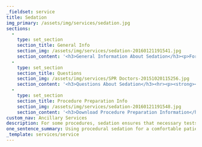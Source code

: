 ```yaml
---
_fieldset: service
title: Sedation
img_primary: /assets/img/services/sedation.jpg
sections:
  - 
    type: set_section
    section_title: General Info
    section_img: /assets/img/services/sedation-20160121191541.jpg
    section_content: '<h3>General Information About Sedation</h3><p>For some procedures, sedation ensures that necessary tests can be completed while providing a comfortable and pleasant experience. The patient is administered medications through an IV tube that allows the patient to be deeply relaxed yet still able to cooperate with the medical staff.</p><p>The Certified Registered Nurse Anesthetists (CRNAs) at St. Paul Radiology are pleased to provide you with answers to questions you may have about pediatric and adult sedation services. This information will help ensure a positive experience.<br></p>'
  - 
    type: set_section
    section_title: Questions
    section_img: /assets/img/services/SPR Doctors-20151020115256.jpg
    section_content: '<h3>Questions About Sedation</h3><hr><p><strong><i>Question: What is sedation?</i></strong></p><p>Answer: Sedation is the use of anesthetics to cause loss of awareness allowing patients to complete screenings safely and comfortably. CRNAs use a variety of intravenous agents, custom designed to each patient’s need.</p><hr><p><strong><i>Question: Who needs sedation prior to an imaging exam (MRI, CT or PET screening)?</i></strong></p><p>Answer: Infants and children often need sedation prior to imaging due to an inability to be still for more than a few moments, affecting the quality of the screening. Adult patients who are unable to tolerate diagnostic imaging due to uncomfortable feelings of confinement, pain or uncontrollable tremors have several options including oral Valium, Open MRI or conscious sedation. Talk with your physician to see if one of these options is right for you.</p><hr><p><strong><i>Question: What is monitored during sedation?</i></strong></p><p>Answer: State-of-the-art equipment is used to monitor blood pressure, heart rate, oxygen saturation, respiration and exhaled carbon dioxide to ensure patient safety while under anesthesia.</p><hr><p><strong><i>Question: What information will I need to provide before my examination?</i></strong></p><p>Answer: All patients are required to have a physical completed by their primary physician within 30 days of their imaging procedure. A written copy of this physical is required at the time of sedation. A telephone interview will be conducted 1 to 3 days before your scheduled appointment to gather information on health history, medications and allergies. The CRNA will also relay specific instructions pertaining to your upcoming screening. Please bring your insurance card with you to the imaging center.</p><hr><p><strong><i>Question: What should I wear to my examination?</i></strong></p><p>Answer: Please wear comfortable clothing that does not have metal of any kind (snaps and zippers). A gown will be provided if necessary and lockers are available to store your personal belongings.</p><hr><p><strong><i>Question: How should I prepare for the exam?</i></strong></p><p>Answer: During your phone interview, specific instructions will be given as to discontinuation of food and fluids prior to the exam. All patients are required to have a responsible adult drive them home as well as stay with them after the exam for a period of time. These are important safety measures taken for your well being.</p><hr><p><strong><i>Question: How long will my examination last?</i></strong></p><p>Answer: It is important that you arrive 1 hour before your scheduled appointment. Exam times vary depending on the body part(s) your physician has ordered to be scanned. The sedation and imaging process can be surprisingly brief. For example, a 1-hour MRI screening might require only 2 to 3 hours at our facility. Before leaving, every patient or family is given clear instructions specific to the sedatives given and a contact number should questions arise at home.</p><hr><p><strong><i>Question: How will I receive my exam results?</i></strong></p><p>Answer: A Board Certified Radiologist (a physician who specializes in interpreting diagnostic images) will study the images from your examination and send a report to your physician.</p>'
  - 
    type: set_section
    section_title: Procedure Preparation Info
    section_img: /assets/img/services/sedation-20160121191548.jpg
    section_content: '<h3>Download Procedure Preparation Information</h3><ul><li><a href="http://spr.lionsmouth.digital/assets/files/Procedure%20Info%20-%20Sedation.pdf"></a><a href="/assets/files/Procedure Prep Info - Sedation-20161007145510.pdf">Sedation Procedure Preparation</a></li></ul>'
custom_nav: Ancillary Services
description: For some procedures, sedation ensures that necessary tests can be completed while providing a comfortable and pleasant experience vor the patient.
one_sentence_summary: Using procedural sedation for a comfortable patient experience.
_template: services/service
---
```







